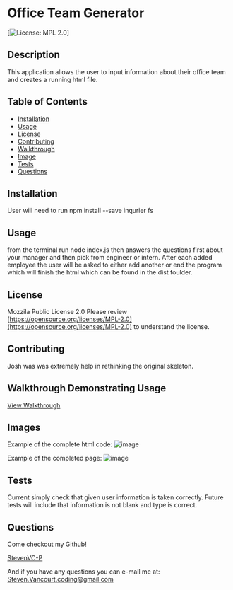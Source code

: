
# Office Team Generator

[![License: MPL 2.0](https://img.shields.io/badge/License-MPL%202.0-brightgreen.svg)]

## Description
This application allows the user to input information about their office team and creates a running html file.

##  Table of Contents

* [Installation](#Installation)
* [Usage](#Usage)
* [License](#License)
* [Contributing](#Contributing)
* [Walkthrough](#Walkthrough)
* [Image](#Image)
* [Tests](#Tests)
* [Questions](#Questions)

## Installation
User will need to run npm install --save inqurier fs

## Usage
from the terminal run node index.js then answers the questions first about your manager and then pick from engineer or intern. After each added employee the user will be asked to either add another or end the program which will finish the html which can be found in the dist foulder.

## License
Mozzila Public License 2.0
Please review [https://opensource.org/licenses/MPL-2.0](https://opensource.org/licenses/MPL-2.0) to understand the license.

## Contributing
Josh was was extremely help in rethinking the original skeleton.

## Walkthrough Demonstrating Usage
[View Walkthrough](https://drive.google.com/file/d/1lcKcdTTtqwLta8TTFt1xMDv8PIhZVFr6/view)

## Images
Example of the complete html code:
![image](https://user-images.githubusercontent.com/77998885/113807413-b3bea080-9729-11eb-9745-af470dba3663.png)

Example of the completed page:
![image](https://user-images.githubusercontent.com/77998885/113351062-f0406580-92ff-11eb-9e93-e5cf49e4b421.png)

## Tests
Current simply check that given user information is taken correctly.  Future tests will include that information is not blank and type is correct.

## Questions
Come checkout my Github!

[StevenVC-P](https://www.github/StevenVC-P)

And if you have any questions you can e-mail me at:
[Steven.Vancourt.coding@gmail.com](Steven.Vancourt.coding@gmail.com)
